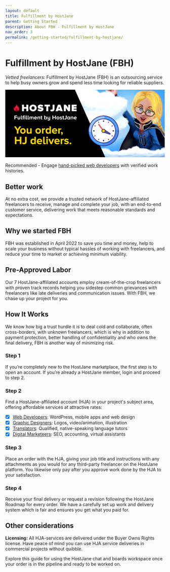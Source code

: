 ```yaml
---
layout: default
title: Fulfillment by HostJane
parent: Getting Started
description: About FBH - Fulfillment by HostJane
nav_order: 3
permalink: /getting-started/fulfillment-by-hostjane/
---
```


# Fulfillment by HostJane (FBH)

<span class="green">*Vetted freelancers:* Fulfillment by HostJane (FBH) is an outsourcing service to help busy owners grow and spend less time looking for reliable suppliers.</span>

![](/assets/fbh.jpeg)

<span class="yellow">Recommended - Engage [hand-picked web developers](https://www.hostjane.com/community/websites) with verified work histories.</span>

## Better work

At no extra cost, we provide a trusted network of HostJane-affiliated freelancers to receive, manage and complete your job, with an end-to-end customer service, delivering work that meets reasonable standards and expectations.

## Why we started FBH

FBH was established in April 2022 to save you time and money, help to scale your business without typical hassles of working with freelancers, and reduce your time to market or achieving minimum viability.

## Pre-Approved Labor

Our 7 HostJane-affiliated accounts employ cream-of-the-crop freelancers with proven track records helping you sidestep common grievances with freelancers like late deliveries and communication issues. With FBH, we chase up your project for you.

## How It Works

We know how big a trust hurdle it is to deal cold and collaborate, often cross-borders, with unknown freelancers, which is why in addition to payment protection, better handling of confidentiality and who owns the final delivery, FBH is another way of minimizing risk.

### Step 1

If you’re completely new to the HostJane marketplace, the first step is to open an account. If you’re already a HostJane member, login and proceed to step 2.

### Step 2

Find a HostJane-affiliated account (HJA) in your project's subject area, offering affordable services at attractive rates:

- [x] [Web Developers](https://www.hostjane.com/community/websites/): WordPress, mobile apps and web design
- [x] [Graphic Designers](https://www.hostjane.com/community/designers): Logos, video/animation, illustration
- [x] [Translators](https://www.hostjane.com/community/translators): Qualified, native-speaking language tutors
- [x] [Digital Marketeers](https://www.hostjane.com/community/business): SEO, accounting, virtual assistants

### Step 3

Place an order with the HJA, giving your job title and instructions with any attachments as you would for any third-party freelancer on the HostJane platform. You likewise only pay after you approve work done by the HJA to your satisfaction.

### Step 4

Receive your final delivery or request a revision following the HostJane Roadmap for every order. We have a carefully set up work and delivery system which is fair and ensures you get what you paid for.

## Other considerations

**Licensing:** All HJA-services are delivered under the Buyer Owns Rights license. Have peace of mind you can use HJA service deliveries in commercial projects without quibble.

Explore this guide for using the HostJane chat and boards workspace once your order is in the pipeline and ready to be worked on.